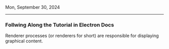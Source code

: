 Mon, September 30, 2024

---

### Follwing Along the Tutorial in Electron Docs

Renderer processes (or renderers for short) are responsible for displaying graphical content.
